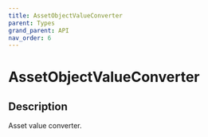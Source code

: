 ```yaml
---
title: AssetObjectValueConverter
parent: Types
grand_parent: API
nav_order: 6
---
```


# AssetObjectValueConverter

## Description

Asset value converter.
